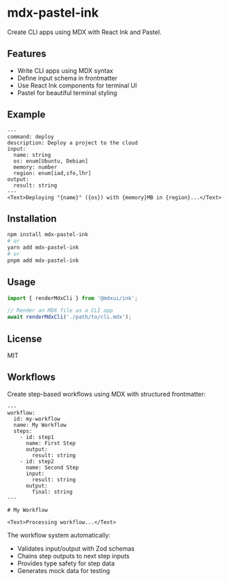 # mdx-pastel-ink

Create CLI apps using MDX with React Ink and Pastel.

## Features

- Write CLI apps using MDX syntax
- Define input schema in frontmatter
- Use React Ink components for terminal UI
- Pastel for beautiful terminal styling

## Example

```mdx
---
command: deploy
description: Deploy a project to the cloud
input:
  name: string
  os: enum[Ubuntu, Debian]
  memory: number
  region: enum[iad,sfo,lhr]
output:
  result: string
---
<Text>Deploying "{name}" ({os}) with {memory}MB in {region}...</Text>
```

## Installation

```bash
npm install mdx-pastel-ink
# or
yarn add mdx-pastel-ink
# or
pnpm add mdx-pastel-ink
```

## Usage

```typescript
import { renderMdxCli } from '@mdxui/ink';

// Render an MDX file as a CLI app
await renderMdxCli('./path/to/cli.mdx');
```

## License

MIT

## Workflows

Create step-based workflows using MDX with structured frontmatter:

```mdx
---
workflow:
  id: my-workflow
  name: My Workflow
  steps:
    - id: step1
      name: First Step
      output:
        result: string
    - id: step2
      name: Second Step
      input:
        result: string
      output:
        final: string
---

# My Workflow

<Text>Processing workflow...</Text>
```

The workflow system automatically:
- Validates input/output with Zod schemas
- Chains step outputs to next step inputs
- Provides type safety for step data
- Generates mock data for testing
